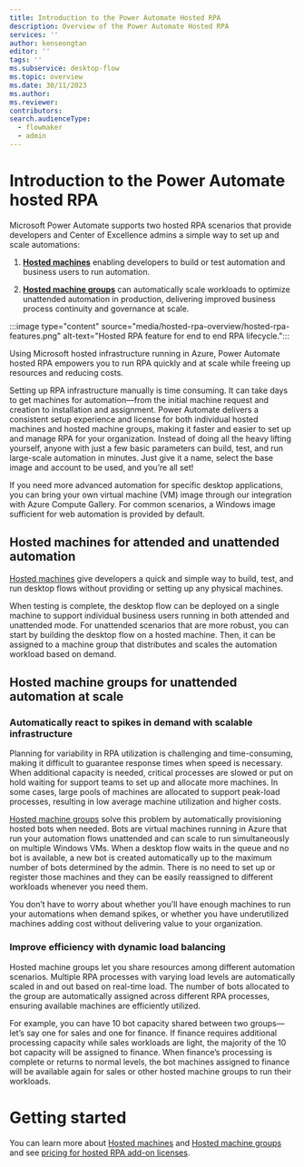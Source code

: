 ```yaml
---
title: Introduction to the Power Automate Hosted RPA
description: Overview of the Power Automate Hosted RPA
services: ''
author: kenseongtan
editor: ''
tags: ''
ms.subservice: desktop-flow
ms.topic: overview
ms.date: 30/11/2023
ms.author: 
ms.reviewer: 
contributors:
search.audienceType: 
  - flowmaker
  - admin
---
```


# Introduction to the Power Automate hosted RPA

Microsoft Power Automate supports two hosted RPA scenarios that provide developers and Center of Excellence admins a simple way to set up and scale automations:

1. [**Hosted machines**](hosted-machines.md) enabling developers to build or test automation and business users to run automation.

2. [**Hosted machine groups**](hosted-machine-groups.md) can automatically scale workloads to optimize unattended automation in production, delivering improved business process continuity and governance at scale.

:::image type="content" source="media/hosted-rpa-overview/hosted-rpa-features.png" alt-text="Hosted RPA feature for end to end RPA lifecycle.":::

Using Microsoft hosted infrastructure running in Azure, Power Automate hosted RPA empowers you to run RPA quickly and at scale while freeing up resources and reducing costs.

Setting up RPA infrastructure manually is time consuming. It can take days to get machines for automation—from the initial machine request and creation to installation and assignment. Power Automate delivers a consistent setup experience and license for both individual hosted machines and hosted machine groups, making it faster and easier to set up and manage RPA for your organization. Instead of doing all the heavy lifting yourself, anyone with just a few basic parameters can build, test, and run large-scale automation in minutes. Just give it a name, select the base image and account to be used, and you’re all set!

If you need more advanced automation for specific desktop applications, you can bring your own virtual machine (VM) image through our integration with Azure Compute Gallery. For common scenarios, a Windows image sufficient for web automation is provided by default.

## Hosted machines for attended and unattended automation

[Hosted machines](hosted-machines.md) give developers a quick and simple way to build, test, and run desktop flows without providing or setting up any physical machines.

When testing is complete, the desktop flow can be deployed on a single machine to support individual business users running in both attended and unattended mode. For unattended scenarios that are more robust, you can start by building the desktop flow on a hosted machine. Then, it can be assigned to a machine group that distributes and scales the automation workload based on demand.

## Hosted machine groups for unattended automation at scale

### Automatically react to spikes in demand with scalable infrastructure
Planning for variability in RPA utilization is challenging and time-consuming, making it difficult to guarantee response times when speed is necessary. When additional capacity is needed, critical processes are slowed or put on hold waiting for support teams to set up and allocate more machines. In some cases, large pools of machines are allocated to support peak-load processes, resulting in low average machine utilization and higher costs.

[Hosted machine groups](hosted-machine-groups.md) solve this problem by automatically provisioning hosted bots when needed. Bots are virtual machines running in Azure that run your automation flows unattended and can scale to run simultaneously on multiple Windows VMs. When a desktop flow waits in the queue and no bot is available, a new bot is created automatically up to the maximum number of bots determined by the admin. There is no need to set up or register those machines and they can be easily reassigned to different workloads whenever you need them.

You don’t have to worry about whether you’ll have enough machines to run your automations when demand spikes, or whether you have underutilized machines adding cost without delivering value to your organization.

### Improve efficiency with dynamic load balancing
Hosted machine groups let you share resources among different automation scenarios. Multiple RPA processes with varying load levels are automatically scaled in and out based on real-time load. The number of bots allocated to the group are automatically assigned across different RPA processes, ensuring available machines are efficiently utilized.

For example, you can have 10 bot capacity shared between two groups—let’s say one for sales and one for finance. If finance requires additional processing capacity while sales workloads are light, the majority of the 10 bot capacity will be assigned to finance. When finance’s processing is complete or returns to normal levels, the bot machines assigned to finance will be available again for sales or other hosted machine groups to run their workloads.

# Getting started

You can learn more about [Hosted machines](hosted-machines.md) and [Hosted machine groups](hosted-machine-groups.md) and see [pricing for hosted RPA add-on licenses](https://powerautomate.microsoft.com/pricing/).


